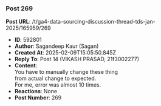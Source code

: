 ### Post 269
**Post URL**: /t/ga4-data-sourcing-discussion-thread-tds-jan-2025/165959/269
- **ID**: 592801
- **Author**: Sagandeep Kaur (Sagan)
- **Created At**: 2025-02-09T15:05:50.845Z
- **Reply To**: Post 14 (VIKASH PRASAD, 21f3002277)
- **Content**:  
  You have to manually change these thing<br>
from actual change to expected.<br>
For me, error was almost 10 times.
- **Reactions**: None
- **Post Number**: 269

